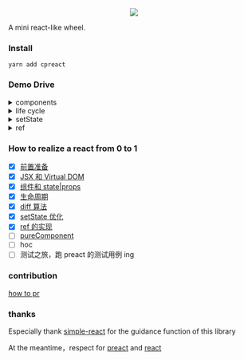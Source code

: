 <div align="center">
  <img src="http://oqhtscus0.bkt.clouddn.com/9c461a61924ed0fecb6024a256671251.jpg-200">
</div>

A mini react-like wheel.

### Install

```
yarn add cpreact
```

### Demo Drive

<details>
  <summary>components</summary>

```js
class A extends Component {
  constructor(props) {
    super(props)
    this.state = {
      count: 1
    }
  }

  click() {
    this.setState({
      count: ++this.state.count
    })
  }

  render() {
    return (
      <div>
        <button onClick={this.click.bind(this)}>Click Me!</button>
        <div>{this.props.name}:{this.state.count}</div>
      </div>
    )
  }
}

ReactDOM.render(
  <A name="count" />,
  document.getElementById('root')
)
```
</details>

<details>
  <summary>life cycle</summary>

```js
class A extends Component {
  componentWillReceiveProps(props) {
    console.log('componentWillReceiveProps')
  }

  render() {
    return (
      <div>{this.props.count}</div>
    )
  }
}

class B extends Component {
  constructor(props) {
    super(props)
    this.state = {
      count: 1
    }
  }

  componentWillMount() {
    console.log('componentWillMount')
  }

  componentDidMount() {
    console.log('componentDidMount')
  }

  shouldComponentUpdate(nextProps, nextState) {
    console.log('shouldComponentUpdate', nextProps, nextState)
    return true
  }

  componentWillUpdate() {
    console.log('componentWillUpdate')
  }

  componentDidUpdate() {
    console.log('componentDidUpdate')
  }

  click() {
    this.setState({
      count: ++this.state.count
    })
  }

  render() {
    console.log('render')
    return (
      <div>
        <button onClick={this.click.bind(this)}>Click Me!</button>
        <A count={this.state.count} />
      </div>
    )
  }
}

ReactDOM.render(
  <B />,
  document.getElementById('root')
)
```
</details>

<details>
  <summary>setState</summary>

```js
export default class B extends Component {
  constructor(props) {
    super(props)
    this.state = {
      count: 0
    }
    this.click = this.click.bind(this)
  }

  click() {
    for (let i = 0; i < 10; i++) {
      this.setState({ // 在先前的逻辑中，没调用一次 setState 就会 render 一次
        count: ++this.state.count
      })
    }
  }

  render() {
    console.log(this.state.count)
    return (
      <div>
        <button onClick={this.click}>增加</button>
        <div>{this.state.count}</div>
      </div>
    )
  }
}
```
</details>

<details>
<summary>ref</summary>

```js
class A extends Component {
  constructor() {
    super()
    this.state = {
      count: 0
    }
    this.click = this.click.bind(this)
  }

  click() {
    this.setState({
      count: ++this.state.count
    })
  }

  render() {
    return <div>{this.state.count}</div>
  }
}

class B extends Component {
  constructor() {
    super()
    this.click = this.click.bind(this)
  }

  click() {
    this.A.click()
  }

  render() {
    return (
      <div>
        <button onClick={this.click}>加1</button>
        <A ref={(e) => { this.A = e }} />
      </div>
    )
  }
}
```
</details>

### How to realize a react from 0 to 1

- [x] [前置准备](https://github.com/MuYunyun/blog/blob/master/BasicSkill/从0到1实现React/0.前置准备.md)
- [x] [JSX 和 Virtual DOM](https://github.com/MuYunyun/blog/issues/24)
- [x] [组件和 state|props](https://github.com/MuYunyun/blog/issues/25)
- [x] [生命周期](https://github.com/MuYunyun/blog/blob/master/BasicSkill/从0到1实现React/3.生命周期.md)
- [x] [diff 算法](https://github.com/MuYunyun/blog/issues/26)
- [x] [setState 优化](https://github.com/MuYunyun/blog/blob/master/BasicSkill/从0到1实现React/5.setState.md)
- [x] [ref 的实现](https://github.com/MuYunyun/blog/blob/master/BasicSkill/从0到1实现React/6.ref.md)
- [ ] [pureComponent](https://github.com/MuYunyun/blog/blob/master/BasicSkill/从0到1实现React/7.PureComponent.md)
- [ ] hoc
- [ ] 测试之旅，跑 preact 的测试用例 ing

### contribution

[how to pr](https://github.com/MuYunyun/cpreact/blob/master/.github/PULL_REQUEST_TEMPLATE.md)

### thanks

Especially thank [simple-react](https://github.com/hujiulong/simple-react) for the guidance function of this library

At the meantime，respect for [preact](https://github.com/developit/preact) and [react](https://github.com/facebook/react)